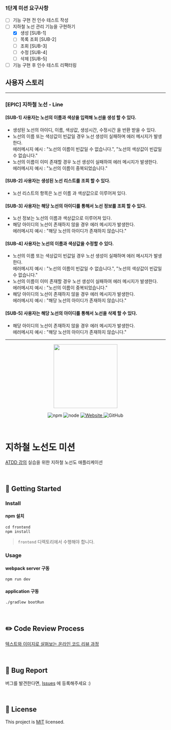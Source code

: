 ### 1단계 미션 요구사항

- [ ] 기능 구현 전 인수 테스트 작성
- [ ] 지하철 노선 관리 기능을 구현하기
  - [x] 생성 [SUB-1]
  - [ ] 목록 조회 [SUB-2]
  - [ ] 조회 [SUB-3]
  - [ ] 수정 [SUB-4]
  - [ ] 삭제 [SUB-5]
- [ ] 기능 구현 후 인수 테스트 리팩터링

## 사용자 스토리

---

### [EPIC] 지하철 노선 - Line

#### [SUB-1] 사용자는 노선의 이름과 색상을 입력해 노선을 **생성** 할 수 있다.

- 생성된 노선의 아이디, 이름, 색상값, 생성시간, 수정시간 을 반환 받을 수 있다.
- 노선의 이름 또는 색상값이 빈값일 경우 노선 생성이 실패하며 에러 메시지가 발생한다.
  <br/> 에러메시지 예시 : "노선의 이름이 빈값일 수 없습니다.", "노선의 색상값이 빈값일 수 없습니다."
- 노선의 이름이 이미 존재할 경우 노선 생성이 실패하여 에러 메시지가 발생한다.
  <br/> 에러메시지 예시 : "노선의 이름이 중복되었습니다."

#### [SUB-2] 사용자는 생성된 노선 리스트를 조회 할 수 있다.

- 노선 리스트의 항목은 노선 이름 과 색상값으로 이루어져 있다.

#### [SUB-3] 사용자는 해당 노선의 아이디를 통해서 노선 정보를 조회 할 수 있다.

- 노선 정보는 노선의 이름과 색상값으로 이루어져 있다.
- 해당 아이디의 노선이 존재하지 않을 경우 에러 메시지가 발생한다.
  <br/> 에러메시지 예시 : "해당 노선의 아이디가 존재하지 않습니다."

#### [SUB-4] 사용자는 노선의 이름과 색상값을 수정할 수 있다.

- 노선의 이름 또는 색상값이 빈값일 경우 노선 생성이 실패하며 에러 메시지가 발생한다.
  <br/> 에러메시지 예시 : "노선의 이름이 빈값일 수 없습니다.", "노선의 색상값이 빈값일 수 없습니다."
- 노선의 이름이 이미 존재할 경우 노선 생성이 실패하여 에러 메시지가 발생한다.
  <br/> 에러메시지 예시 : "노선의 이름이 중복되었습니다."
- 해당 아이디의 노선이 존재하지 않을 경우 에러 메시지가 발생한다.
  <br/> 에러메시지 예시 : "해당 노선의 아이디가 존재하지 않습니다."

#### [SUB-5] 사용자는 해당 노선의 아이디를 통해서 노선을 삭제 할 수 있다.

- 해당 아이디의 노선이 존재하지 않을 경우 에러 메시지가 발생한다.
  <br/> 에러메시지 예시 : "해당 노선의 아이디가 존재하지 않습니다."

---

<p align="center">
    <img width="200px;" src="https://raw.githubusercontent.com/woowacourse/atdd-subway-admin-frontend/master/images/main_logo.png"/>
</p>
<p align="center">
  <img alt="npm" src="https://img.shields.io/badge/npm-%3E%3D%205.5.0-blue">
  <img alt="node" src="https://img.shields.io/badge/node-%3E%3D%209.3.0-blue">
  <a href="https://edu.nextstep.camp/c/R89PYi5H" alt="nextstep atdd">
    <img alt="Website" src="https://img.shields.io/website?url=https%3A%2F%2Fedu.nextstep.camp%2Fc%2FR89PYi5H">
  </a>
  <img alt="GitHub" src="https://img.shields.io/github/license/next-step/atdd-subway-admin">
</p>

<br>

# 지하철 노선도 미션
[ATDD 강의](https://edu.nextstep.camp/c/R89PYi5H) 실습을 위한 지하철 노선도 애플리케이션

<br>

## 🚀 Getting Started

### Install
#### npm 설치
```
cd frontend
npm install
```
> `frontend` 디렉토리에서 수행해야 합니다.

### Usage
#### webpack server 구동
```
npm run dev
```
#### application 구동
```
./gradlew bootRun
```
<br>

## ✏️ Code Review Process
[텍스트와 이미지로 살펴보는 온라인 코드 리뷰 과정](https://github.com/next-step/nextstep-docs/tree/master/codereview)

<br>

## 🐞 Bug Report

버그를 발견한다면, [Issues](https://github.com/next-step/atdd-subway-admin/issues) 에 등록해주세요 :)

<br>

## 📝 License

This project is [MIT](https://github.com/next-step/atdd-subway-admin/blob/master/LICENSE.md) licensed.
